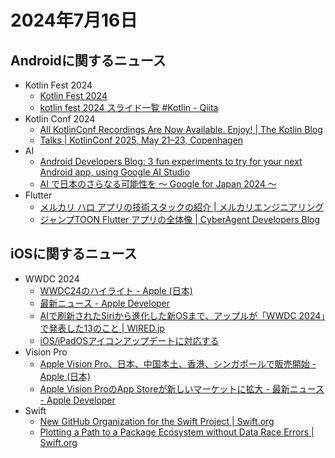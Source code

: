 # 2024年7月16日
## Androidに関するニュース
- Kotlin Fest 2024
  - [Kotlin Fest 2024](https://www.kotlinfest.dev)
  - [kotlin fest 2024 スライド一覧 #Kotlin - Qiita](https://qiita.com/ryuji_sato/items/4f338eb4f4a0ec79941a)
- Kotlin Conf 2024
  - [All KotlinConf Recordings Are Now Available. Enjoy! | The Kotlin Blog](https://blog.jetbrains.com/kotlin/2024/06/kotlinconf24-recordings/)
  - [Talks | KotlinConf 2025, May 21–23, Copenhagen](https://kotlinconf.com/talks/)
- AI
  - [Android Developers Blog: 3 fun experiments to try for your next Android app, using Google AI Studio](https://android-developers.googleblog.com/2024/06/3-fun-experiments-to-try-for-your-next-android-app-using-google-ai-studio.html)
  - [AI で日本のさらなる可能性を 〜 Google for Japan 2024 〜](https://blog.google/intl/ja-jp/company-news/technology/ai-google-for-japan-2024/)
- Flutter
  - [メルカリ ハロ アプリの技術スタックの紹介 | メルカリエンジニアリング](https://engineering.mercari.com/blog/entry/20240606-mercari-hallo-app-tech-stacks/)
  - [ジャンプTOON Flutter アプリの全体像 | CyberAgent Developers Blog](https://developers.cyberagent.co.jp/blog/archives/48761/)

## iOSに関するニュース
- WWDC 2024
  - [WWDC24のハイライト - Apple (日本)](https://www.apple.com/jp/newsroom/2024/06/wwdc24-highlights/)
  - [最新ニュース - Apple Developer](https://developer.apple.com/jp/news/?id=0o5th70n)
  - [AIで刷新されたSiriから進化した新OSまで、アップルが「WWDC 2024」で発表した13のこと | WIRED.jp](https://wired.jp/article/everything-apple-announced-wwdc-2024/)
  - [iOS/iPadOSアイコンアップデートに対応する](https://zenn.dev/yamazaking/articles/ios18-app-icon-adaptation)
- Vision Pro
  - [Apple Vision Pro、日本、中国本土、香港、シンガポールで販売開始 - Apple (日本)](https://www.apple.com/jp/newsroom/2024/06/apple-vision-pro-arrives-in-china-mainland-hong-kong-japan-and-singapore/)
  - [Apple Vision ProのApp Storeが新しいマーケットに拡大 - 最新ニュース - Apple Developer](https://developer.apple.com/jp/news/?id=is9ltg6s)
- Swift
  - [New GitHub Organization for the Swift Project | Swift.org](https://www.swift.org/blog/swiftlang-github/)
  - [Plotting a Path to a Package Ecosystem without Data Race Errors | Swift.org](https://www.swift.org/blog/ready-for-swift-6/)
